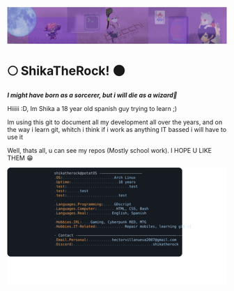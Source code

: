 
<!--
**ShikaTheRock/ShikaTheRock** is a ✨ _special_ ✨ repository because its `README.md` (this file) appears on your GitHub profile.

Here are some ideas to get you started:

- 🔭 I’m currently working on ...
- 🌱 I’m currently learning ...
- 👯 I’m looking to collaborate on ...
- 🤔 I’m looking for help with ...
- 💬 Ask me about ...
- 📫 How to reach me: ...
- 😄 Pronouns: ...
- ⚡ Fun fact: ...
-->

<img alt="BTR banner" src="banner.jpg"/>

# 🌕 ShikaTheRock! 🌑

_**I might have born as a sorcerer, but i will die as a wizard🔮**_

Hiiiii :D, Im Shika a 18 year old spanish guy trying to learn ;)

Im using this git to document all my development all over the years, and on the way i learn git, whitch i think if i work as anything IT bassed i will have to use it 

Well, thats all, u can see my repos (Mostly school work). I HOPE U LIKE THEM 😁

<a href="https://github.com/ShikaTheRock/ShikaTheRock/tree/main">
  <picture>
    <img alt="Andrew Grant's GitHub Profile README copy for my readme" src="terminal.svg">
  </picture>
</a>


## 
